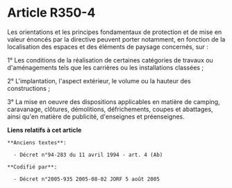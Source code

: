 # Article R350-4

Les orientations et les principes fondamentaux de protection et de mise en valeur énoncés par la directive peuvent porter
notamment, en fonction de la localisation des espaces et des éléments de paysage concernés, sur :

1° Les conditions de la réalisation de certaines catégories de travaux ou d'aménagements tels que les carrières ou les
installations classées ;

2° L'implantation, l'aspect extérieur, le volume ou la hauteur des constructions ;

3° La mise en oeuvre des dispositions applicables en matière de camping, caravanage, clôtures, démolitions, défrichements,
coupes et abattages, ainsi qu'en matière de publicité, d'enseignes et préenseignes.

**Liens relatifs à cet article**

	**Anciens textes**:

	  - Décret n°94-283 du 11 avril 1994 - art. 4 (Ab)

	**Codifié par**:

	  - Décret n°2005-935 2005-08-02 JORF 5 août 2005
